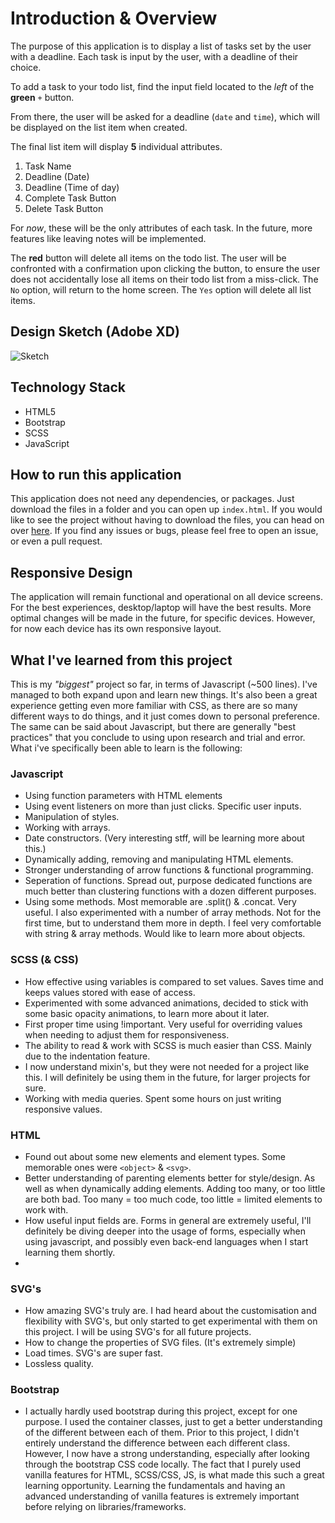 # Introduction & Overview
The purpose of this application is to display a list of tasks set by the user with a deadline. Each task is input by the user, with a deadline of their choice. 

To add a task to your todo list, find the input field located to the _left_ of the **green** `+` button. 

From there, the user will be asked for a deadline (`date` and `time`), which will be displayed on the list item when created. 

The final list item will display **5** individual attributes. 

1. Task Name
2. Deadline (Date)
3. Deadline (Time of day)
4. Complete Task Button
5. Delete Task Button

For _now_, these will be the only attributes of each task. In the future, more features like leaving notes will be implemented.

The **red** button will delete all items on the todo list. The user will be confronted with a confirmation upon clicking the button, to ensure the user does not accidentally lose all items on their todo list from a miss-click. The `No` option, will return to the home screen. The `Yes` option will delete all list items.

## Design Sketch (Adobe XD)
![Sketch](https://i.imgur.com/FYtDnhL.png)

## Technology Stack
* HTML5
* Bootstrap 
* SCSS
* JavaScript

## How to run this application
This application does not need any dependencies, or packages. Just download the files in a folder and you can open up `index.html`. If you would like to see the project without having to download the files, you can head on over [here](https://ajkilmurray.github.io/todo-application). If you find any issues or bugs, please feel free to open an issue, or even a pull request. 

## Responsive Design
The application will remain functional and operational on all device screens. For the best experiences, desktop/laptop will have the best results. More optimal changes will be made in the future, for specific devices. However, for now each device has its own responsive layout.

## What I've learned from this project
This is my _"biggest"_ project so far, in terms of Javascript (~500 lines). I've managed to both expand upon and learn new things. It's also been a great experience getting even more familiar with CSS, as there are so many different ways to do things, and it just comes down to personal preference. The same can be said about Javascript, but there are generally "best practices" that you conclude to using upon research and trial and error. What i've specifically been able to learn is the following:

### Javascript
* Using function parameters with HTML elements
* Using event listeners on more than just clicks. Specific user inputs.
* Manipulation of styles.
* Working with arrays.
* Date constructors. (Very interesting stff, will be learning more about this.)
* Dynamically adding, removing and manipulating HTML elements.
* Stronger understanding of arrow functions & functional programming.
* Seperation of functions. Spread out, purpose dedicated functions are much better than clustering functions with a dozen different purposes.
* Using some methods. Most memorable are .split() & .concat. Very useful. I also experimented with a number of array methods. Not for the first time, but to understand them more in depth. I feel very comfortable with string & array methods. Would like to learn more about objects.

### SCSS (& CSS)
* How effective using variables is compared to set values. Saves time and keeps values stored with ease of access.
* Experimented with some advanced animations, decided to stick with some basic opacity animations, to learn more about it later.
* First proper time using !important. Very useful for overriding values when needing to adjust them for responsiveness.
* The ability to read & work with SCSS is much easier than CSS. Mainly due to the indentation feature.
* I now understand mixin's, but they were not needed for a project like this. I will definitely be using them in the future, for larger projects for sure.
* Working with media queries. Spent some hours on just writing responsive values.

### HTML 
* Found out about some new elements and element types. Some memorable ones were `<object>` & `<svg>`. 
* Better understanding of parenting elements better for style/design. As well as when dynamically adding elements. Adding too many, or too little are both bad. Too many = too much code, too little = limited elements to work with.
* How useful input fields are. Forms in general are extremely useful, I'll definitely be diving deeper into the usage of forms, especially when using javascript, and possibly even back-end languages when I start learning them shortly.
* 

### SVG's
* How amazing SVG's truly are. I had heard about the customisation and flexibility with SVG's, but only started to get experimental with them on this project. I will be using SVG's for all future projects.
* How to change the properties of SVG files. (It's extremely simple)
* Load times. SVG's are super fast.
* Lossless quality.

### Bootstrap
* I actually hardly used bootstrap during this project, except for one purpose. I used the container classes, just to get a better understanding of the different between each of them. Prior to this project, I didn't entirely understand the difference between each different class. However, I now have a strong understanding, especially after looking through the bootstrap CSS code locally. The fact that I purely used vanilla features for HTML, SCSS/CSS, JS, is what made this such a great learning opportunity. Learning the fundamentals and having an advanced understanding of vanilla features is extremely important before relying on libraries/frameworks.